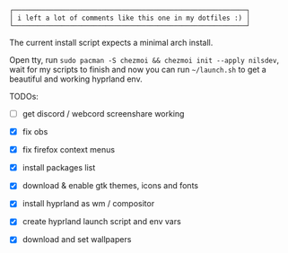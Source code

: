 ```
┌──────────────────────────────────────────────────────────┐
│ i left a lot of comments like this one in my dotfiles :) │
└──────────────────────────────────────────────────────────┘
``` 
The current install script expects a minimal arch install.

Open tty, run `sudo pacman -S chezmoi && chezmoi init --apply nilsdev`, wait for my scripts to finish and now you can run `~/launch.sh` to get a beautiful and working hyprland env. 


TODOs: 
- [ ] get discord / webcord screenshare working
- [x] fix obs 
- [x] fix firefox context menus
- [x] install packages list
- [x] download & enable gtk themes, icons and fonts
- [x] install hyprland as wm / compositor 
- [x] create hyprland launch script and env vars
- [x] download and set wallpapers

